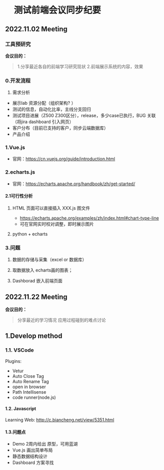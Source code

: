 # 　测试前端会议同步纪要

## 2022.11.02 Meeting

### 工具预研究

**会议目的：**
> 1.分享最近各自的前端学习研究现状
2.前端展示系统的内容，效果

### 0.开发流程

1. 需求分析

- 展示lab 资源分配（组织架构? ）
- 测试的信息，自动化比率，主线分支回归
- 测试项目进展（Z500 Z300区分），release，多少case已执行，BUG 关联（将jira dashboard 引入网页）
- 客户分布（目前已支持的客户，同步云端数据库）
- 产品介绍

### 1.Vue.js

- 官网：<https://cn.vuejs.org/guide/introduction.html>

### 2.echarts.js

- 官网：<https://echarts.apache.org/handbook/zh/get-started/>

#### 2.1可行性分析

1. HTML 页面可以直接插入 XXX.js 图文件

   - <https://echarts.apache.org/examples/zh/index.html#chart-type-line>
   - 可在官网实时校对调整，即时展示图片

2. python + echarts

### 3.问题

1. 数据的存储与采集（excel or 数据库）

2. 取数据放入 echarts画的图表；

3. Dashborad 嵌入前端页面

## 2022.11.22 Meeting

**会议目的：**
>
> 分享最近的学习情况
> 应用过程碰到的难点讨论

## 1.Develop method

### 1.1. VSCode

Plugins:

- Vetur
- Auto Close Tag
- Auto Rename Tag
- open in browser
- Path Intellisense
- code runner(node.js)

#### 1.2. Javascript

Learning Web: <http://c.biancheng.net/view/5351.html>

#### 1.3.问题点

- Demo 2周内给出 原型，可用蓝湖
- Vue.js 画出简单布局
- 静态数据结构设计
- Dashboard 方案寻找
